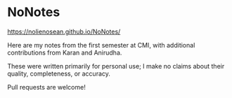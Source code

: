 # NoNotes

https://nolienosean.github.io/NoNotes/

Here are my notes from the first semester at CMI, with additional contributions from Karan and Anirudha.

These were written primarily for personal use; I make no claims about their quality, completeness, or accuracy. 

Pull requests are welcome!

